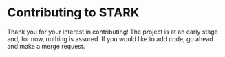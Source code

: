 

<a id="org86f7b62"></a>

# Contributing to STARK

Thank you for your interest in contributing! The project is at an
early stage and, for now, nothing is assured. If you would like to add
code, go ahead and make a merge request.


